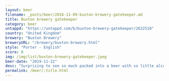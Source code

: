 ```yaml
---
layout: beer
filename: _posts/beer/2016-11-09-buxton-brewery-gatekeeper.md
title: Buxton brewery gatekeeper
category: beer
untappd: "https://untappd.com/b/buxton-brewery-gatekeeper/2632510"
country: "United Kingdom"
brewery: "Buxton Brewery"
breweryURL: "/brewery/buxton-brewery.html"
style: "Porter - English"
score: 8
img: /img/list/buxton-brewery-gatekeeper.jpeg
beer-date: "2019-11-22"
desc: "Surprising to see so much packed into a beer with so little alcohol. Very well balanced porter, simple and drinkable"
permalink: /beer/:title.html
---
```

